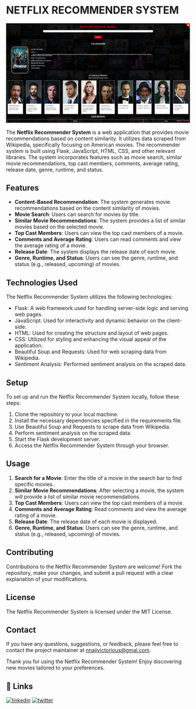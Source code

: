 
# NETFLIX RECOMMENDER SYSTEM

![logo](https://github.com/MrBriit/Netflix-Recommender-System-and-Deployment/blob/main/net%20screenshot.png?raw=true)



The **Netflix Recommender System** is a web application that provides movie recommendations based on content similarity. It utilizes data scraped from Wikipedia, specifically focusing on American movies. The recommender system is built using Flask, JavaScript, HTML, CSS, and other relevant libraries. The system incorporates features such as movie search, similar movie recommendations, top cast members, comments, average rating, release date, genre, runtime, and status.

## Features

- **Content-Based Recommendation**: The system generates movie recommendations based on the content similarity of movies.
- **Movie Search**: Users can search for movies by title.
- **Similar Movie Recommendations**: The system provides a list of similar movies based on the selected movie.
- **Top Cast Members**: Users can view the top cast members of a movie.
- **Comments and Average Rating**: Users can read comments and view the average rating of a movie.
- **Release Date**: The system displays the release date of each movie.
- **Genre, Runtime, and Status**: Users can see the genre, runtime, and status (e.g., released, upcoming) of movies.

## Technologies Used

The Netflix Recommender System utilizes the following technologies:

- Flask: A web framework used for handling server-side logic and serving web pages.
- JavaScript: Used for interactivity and dynamic behavior on the client-side.
- HTML: Used for creating the structure and layout of web pages.
- CSS: Utilized for styling and enhancing the visual appeal of the application.
- Beautiful Soup and Requests: Used for web scraping data from Wikipedia.
- Sentiment Analysis: Performed sentiment analysis on the scraped data.

## Setup

To set up and run the Netflix Recommender System locally, follow these steps:

1. Clone the repository to your local machine.
2. Install the necessary dependencies specified in the requirements file.
3. Use Beautiful Soup and Requests to scrape data from Wikipedia.
4. Perform sentiment analysis on the scraped data.
5. Start the Flask development server.
6. Access the Netflix Recommender System through your browser.

## Usage

1. **Search for a Movie**: Enter the title of a movie in the search bar to find specific movies.
2. **Similar Movie Recommendations**: After selecting a movie, the system will provide a list of similar movie recommendations.
3. **Top Cast Members**: Users can view the top cast members of a movie.
4. **Comments and Average Rating**: Read comments and view the average rating of a movie.
5. **Release Date**: The release date of each movie is displayed.
6. **Genre, Runtime, and Status**: Users can see the genre, runtime, and status (e.g., released, upcoming) of movies.

## Contributing

Contributions to the Netflix Recommender System are welcome! Fork the repository, make your changes, and submit a pull request with a clear explanation of your modifications.

## License

The Netflix Recommender System is licensed under the MIT License.

## Contact

If you have any questions, suggestions, or feedback, please feel free to contact the project maintainer at [nnajivictorious@gmal.com](mailto:nnajivictorious@gmal.com).

Thank you for using the Netflix Recommender System! Enjoy discovering new movies tailored to your preferences.






## 🔗 Links
[![linkedin](https://img.shields.io/badge/linkedin-0A66C2?style=for-the-badge&logo=linkedin&logoColor=white)](https://www.linkedin.com/in/victory-nnaji-8186231b7/)
[![twitter](https://img.shields.io/badge/twitter-1DA1F2?style=for-the-badge&logo=twitter&logoColor=white)](https://twitter.com/SaxVictory)

